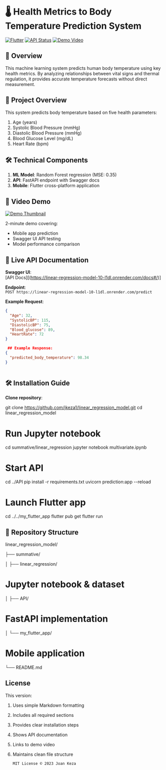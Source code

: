 # 🌡️ Health Metrics to Body Temperature Prediction System

[![Flutter](https://img.shields.io/badge/Flutter-3.13-blue)](https://flutter.dev)
[![API Status](https://img.shields.io/website?url=https%3A%2F%2Flinear-regression-model-10-l1dl.onrender.com%2Fpredict)](https://linear-regression-model-10-l1dl.onrender.com/predict)
[![Demo Video](https://img.shields.io/badge/2_Min_Demo-YouTube-red)](https://youtu.be/12yGa9exx0s)

## 📌 Overview
This machine learning system predicts human body temperature using key health metrics. By analyzing relationships between vital signs and thermal regulation, it provides accurate temperature forecasts without direct measurement.


## 📌 Project Overview
This system predicts body temperature based on five health parameters:
1. Age (years)
2. Systolic Blood Pressure (mmHg)
3. Diastolic Blood Pressure (mmHg)  
4. Blood Glucose Level (mg/dL)
5. Heart Rate (bpm)

## 🛠️ Technical Components
1. **ML Model**: Random Forest regression (MSE: 0.35)
2. **API**: FastAPI endpoint with Swagger docs
3. **Mobile**: Flutter cross-platform application
 
## 🎥 Video Demo
[![Demo Thumbnail](https://img.youtube.com/vi/12yGa9exx0s/maxresdefault.jpg)](https://youtu.be/12yGa9exx0s)

2-minute demo covering:
- Mobile app prediction
- Swagger UI API testing
- Model performance comparison

## 🔗 Live API Documentation
**Swagger UI**:  
[API Docs][(https://linear-regression-model-10-l1dl.onrender.com/docs#/)]

**Endpoint**:  
`POST https://linear-regression-model-10-l1dl.onrender.com/predict`

**Example Request**:
```json
{
  "Age": 32,
  "SystolicBP": 115,
  "DiastolicBP": 75,
  "Blood_glucose": 89,
  "HeartRate": 72
}

 ## Example Response:
{
  "predicted_body_temperature": 98.34
}



```

## 🛠️ Installation Guide

**Clone repository**:

git clone https://github.com/jkeza1/linear_regression_model.git
cd linear_regression_model

# Run Jupyter notebook
cd summative/linear_regression
jupyter notebook multivariate.ipynb

# Start API
cd ../API
pip install -r requirements.txt
uvicorn prediction:app --reload

# Launch Flutter app
cd ../../my_flutter_app
flutter pub get
flutter run

## 📂 Repository Structure
linear_regression_model/

├── summative/

│   ├── linear_regression/  
# Jupyter notebook & dataset
│   ├── API/         
# FastAPI implementation
│   └── my_flutter_app/  
# Mobile application
└── README.md

## License


This version:
1. Uses simple Markdown formatting
2. Includes all required sections
3. Provides clear installation steps
4. Shows API documentation
5. Links to demo video
6. Maintains clean file structure


       MIT License © 2023 Joan Keza
